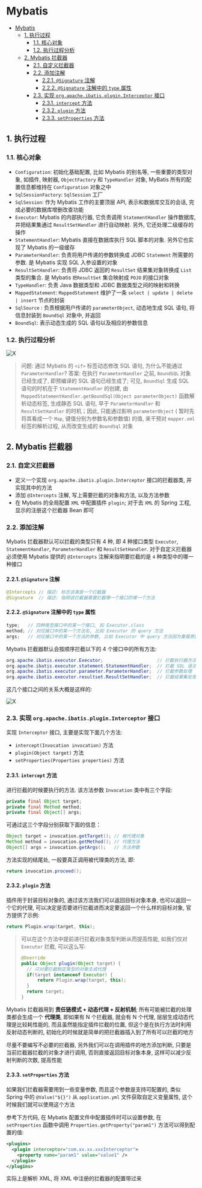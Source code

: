 # Mybatis

<!-- @import "[TOC]" {cmd="toc" depthFrom=1 depthTo=6 orderedList=false} -->

<!-- code_chunk_output -->

- [Mybatis](#mybatis)
  - [1. 执行过程](#1-执行过程)
    - [1.1. 核心对象](#11-核心对象)
    - [1.2. 执行过程分析](#12-执行过程分析)
  - [2. Mybatis 拦截器](#2-mybatis-拦截器)
    - [2.1. 自定义拦截器](#21-自定义拦截器)
    - [2.2. 添加注解](#22-添加注解)
      - [2.2.1. `@Signature` 注解](#221-signature-注解)
      - [2.2.2. `@Signature` 注解中的 `type` 属性](#222-signature-注解中的-type-属性)
    - [2.3. 实现 `org.apache.ibatis.plugin.Interceptor` 接口](#23-实现-orgapacheibatisplugininterceptor-接口)
      - [2.3.1. `intercept` 方法](#231-intercept-方法)
      - [2.3.2. `plugin` 方法](#232-plugin-方法)
      - [2.3.3. `setProperties` 方法](#233-setproperties-方法)

<!-- /code_chunk_output -->

## 1. 执行过程

### 1.1. 核心对象

- `Configuration`: 初始化基础配置, 比如 Mybatis 的别名等, 一些重要的类型对象, 如插件, 映射器, `ObjectFactory`
  和 `TypeHandler` 对象, MyBatis 所有的配置信息都维持在 `Configuration` 对象之中
- `SqlSessionFactory`: `SqlSession` 工厂
- `SqlSession`: 作为 Mybatis 工作的主要顶层 API, 表示和数据库交互的会话, 完成必要的数据库增删改查功能
- `Executor`: Mybatis 的内部执行器, 它负责调用 `StatementHandler` 操作数据库, 并把结果集通过 `ResultSetHandler` 进行自动映射.
  另外, 它还处理二级缓存的操作
- `StatementHandler`: Mybatis 直接在数据库执行 SQL 脚本的对象. 另外它也实现了 Mybatis 的一级缓存
- `ParameterHandler`: 负责将用户传递的参数转换成 JDBC `Statement` 所需要的参数. 是 Mybatis 实现 SQL 入参设置的对象
- `ResultSetHandler`: 负责将 JDBC 返回的 `ResultSet` 结果集对象转换成 `List` 类型的集合. 是 Mybatis `把ResultSet`
  集合映射成 `POJO` 的接口对象
- `TypeHandler`: 负责 Java 数据类型和 JDBC 数据类型之间的映射和转换
- `MappedStatement`: `MappedStatement` 维护了一条 `select | update | delete | insert` 节点的封装
- `SqlSource` : 负责根据用户传递的 `parameterObject`, 动态地生成 SQL 语句, 将信息封装到 `BoundSql` 对象中, 并返回
- `BoundSql`: 表示动态生成的 SQL 语句以及相应的参数信息

### 1.2. 执行过程分析

![X](assets/mybatis-processing.png)

> 问题: 通过 Mybatis 的 `<if>` 标签动态修改 SQL 语句, 为什么不能通过 `ParameterHandler`?
> 答案: 在执行 `ParameterHandler` 之前, `BoundSQL` 对象已经生成了, 即预编译的 SQL 语句已经生成了; 可见, `BoundSql` 生成
> SQL 语句的时机在于 `StatementHandler` 的创建, 由 `MappedStatementHandler.getBoundSql(Object parameterObject)`
> 函数解析动态标签,
> 生成静态 SQL 语句, 早于 `ParameterHandler` 和 `ResultSetHandler` 的时机；因此, 只能通过影响 `parameterObject` (
> 暂时先将其看成一个 `Map`, 键值分别为参数名和参数值) 的值, 来干预对 `mapper.xml` 标签的解析过程,
> 从而改变生成的 `BoundSql` 对象

## 2. Mybatis 拦截器

### 2.1. 自定义拦截器

- 定义一个实现 `org.apache.ibatis.plugin.Interceptor` 接口的拦截器类, 并实现其中的方法
- 添加 `@Intercepts` 注解, 写上需要拦截的对象和方法, 以及方法参数
- 在 Mybatis 的全局配置 `XML` 中配置插件 `plugin`; 对于去 `XML` 的 Spring 工程, 显示的注册这个拦截器 Bean 即可

### 2.2. 添加注解

Mybatis 拦截器默认可以拦截的类型只有 4 种, 即 4 种接口类型 `Executor`, `StatementHandler`, `ParameterHandler`
和 `ResultSetHandler`. 对于自定义拦截器必须使用 Mybatis 提供的 `@Intercepts` 注解来指明要拦截的是 `4` 种类型中的哪一种接口

#### 2.2.1. `@Signature` 注解

```java
@Intercepts // 描述: 标志该类是一个拦截器
@Signature  // 描述: 指明该拦截器需要拦截哪一个接口的哪一个方法
```

#### 2.2.2. `@Signature` 注解中的 `type` 属性

```java
type;   // 四种类型接口中的某一个接口, 如 Executor.class
method; // 对应接口中的某一个方法名, 比如 Executor 的 query 方法
args;   // 对应接口中的某一个方法的参数, 比如 Executor 中 query 方法因为重载原因有多个, args 就是指明参数类型, 从而确定是具体哪一个方法
```

Mybatis 拦截器默认会按顺序拦截以下的 4 个接口中的所有方法:

```java
org.apache.ibatis.executor.Executor;                    // 拦截执行器方法
org.apache.ibatis.executor.statement.StatementHandler;  // 拦截 SQL 语法构建处理
org.apache.ibatis.executor.parameter.ParameterHandler;  // 拦截参数处理
org.apache.ibatis.executor.resultset.ResultSetHandler;  // 拦截结果集处理
```

这几个接口之间的关系大概是这样的:

![X](assets/interfaces-relationship.png)

### 2.3. 实现 `org.apache.ibatis.plugin.Interceptor` 接口

实现 `Interceptor` 接口, 主要是实现下面几个方法:

- `intercept(Invocation invocation)` 方法
- `plugin(Object target)` 方法
- `setProperties(Properties properties)` 方法

#### 2.3.1. `intercept` 方法

进行拦截的时候要执行的方法. 该方法参数 `Invocation` 类中有三个字段:

```java
private final Object target;
private final Method method;
private final Object[] args;
```

可通过这三个字段分别获取下面的信息：

```java
Object target = invocation.getTarget(); // 被代理对象
Method method = invocation.getMethod(); // 代理方法
Object[] args = invocation.getArgs();   // 方法参数
```

方法实现的结尾处, 一般要真正调用被代理类的方法, 即:

```java
return invocation.proceed();
```

#### 2.3.2. `plugin` 方法

插件用于封装目标对象的, 通过该方法我们可以返回目标对象本身, 也可以返回一个它的代理, 可以决定是否要进行拦截进而决定要返回一个什么样的目标对象,
官方提供了示例:

```java
return Plugin.wrap(target, this);
```

> 可以在这个方法中提前进行拦截对象类型判断从而提高性能, 如我们仅对 `Executor` 拦截, 可以这么写:
>
> ```java
> @Override
> public Object plugin(Object target) {
>   // 只对要拦截制定类型的对象生成代理
>   if(target instanceof Executor) {
>       return Plugin.wrap(target, this);
>   }
>   return target;
> }
> ```

Mybatis 拦截器用到 **责任链模式 + 动态代理 + 反射机制**; 所有可能被拦截的处理类都会生成一个 **代理类**, 即如果有 N 个拦截器,
就会有 N 个代理, 层层生成动态代理是比较耗性能的, 而且虽然能指定插件拦截的位置, 但这个是在执行方法时利用反射动态判断的,
初始化的时候就是简单的把拦截器插入到了所有可以拦截的地方

尽量不要编写不必要的拦截器, 另外我们可以在调用插件的地方添加判断, 只要是当前拦截器拦截的对象才进行调用, 否则直接返回目标对象本身,
这样可以减少反射判断的次数, 提高性能

#### 2.3.3. `setProperties` 方法

如果我们拦截器需要用到一些变量参数, 而且这个参数是支持可配置的, 类似 Spring 中的 `@Value("${}")` 从 `application.yml`
文件获取自定义变量属性, 这个时候我们就可以使用这个方法

参考下方代码, 在 Mybatis 配置文件中配置插件时可以设置参数, 在 `setProperties`
函数中调用 `Properties.getProperty("param1")` 方法可以得到配置的值:

```xml
<plugins>
  <plugin interceptor="com.xx.xx.xxxInterceptor">
    <property name="param1" value="value1" />
  </plugin>
</plugins>
```

实际上是解析 XML, 将 XML 中注册的拦截器的配置带过来
